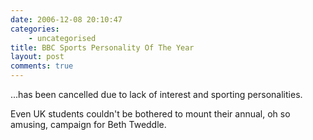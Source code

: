 ```yaml
---
date: 2006-12-08 20:10:47
categories:
    - uncategorised
title: BBC Sports Personality Of The Year
layout: post
comments: true
---
```

...has been cancelled due to lack of interest and sporting
personalities.

Even UK students couldn't be bothered to mount their annual, oh so
amusing, campaign for Beth Tweddle.

